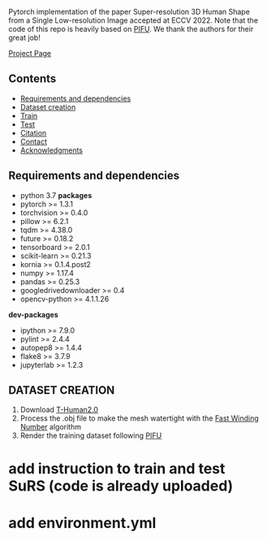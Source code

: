 Pytorch implementation of the paper Super-resolution 3D Human Shape from a Single Low-resolution Image accepted at ECCV 2022.
Note that the code of this repo is heavily based on [PIFU](https://shunsukesaito.github.io/PIFu/). We thank the authors for their great job!

[Project Page](https://marcopesavento.github.io/SuRS/)

## Contents
- [Requirements and dependencies](#requirements-and-dependencies)
- [Dataset creation](#datasets)
- [Train](#train)
- [Test](#test)
- [Citation](#citation)
- [Contact](#contact)
- [Acknowledgments](#acknowledgments)

## Requirements and dependencies
* python 3.7
**packages**
* pytorch >= 1.3.1
* torchvision >= 0.4.0
* pillow >= 6.2.1
* tqdm >= 4.38.0
* future >= 0.18.2
* tensorboard >= 2.0.1
* scikit-learn >= 0.21.3
* kornia >= 0.1.4.post2
* numpy >= 1.17.4
* pandas >= 0.25.3
* googledrivedownloader >= 0.4
* opencv-python >= 4.1.1.26

**dev-packages**
* ipython >= 7.9.0
* pylint >= 2.4.4
* autopep8 >= 1.4.4
* flake8 >= 3.7.9
* jupyterlab >= 1.2.3


## DATASET CREATION

1. Download [T-Human2.0](https://github.com/ytrock/THuman2.0-Dataset) 
2. Process the .obj file to make the mesh watertight with the [Fast Winding Number](https://www.dgp.toronto.edu/projects/fast-winding-numbers/) algorithm
3. Render the training dataset following [PIFU](https://shunsukesaito.github.io/PIFu/)

# add instruction to train and test SuRS (code is already uploaded)
# add environment.yml
